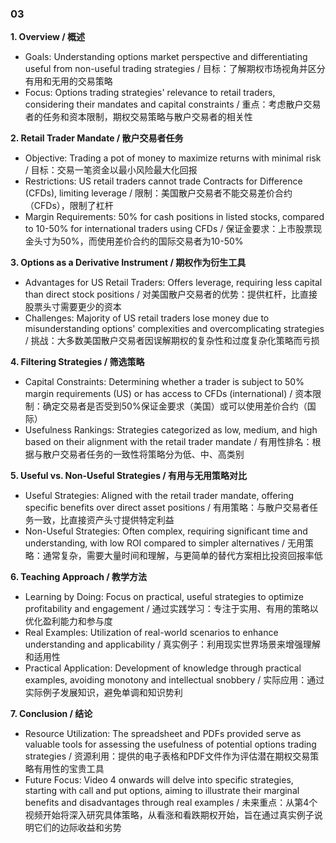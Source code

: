 ### 03

**1. Overview / 概述**
- Goals: Understanding options market perspective and differentiating useful from non-useful trading strategies / 目标：了解期权市场视角并区分有用和无用的交易策略
- Focus: Options trading strategies' relevance to retail traders, considering their mandates and capital constraints / 重点：考虑散户交易者的任务和资本限制，期权交易策略与散户交易者的相关性

**2. Retail Trader Mandate / 散户交易者任务**
- Objective: Trading a pot of money to maximize returns with minimal risk / 目标：交易一笔资金以最小风险最大化回报
- Restrictions: US retail traders cannot trade Contracts for Difference (CFDs), limiting leverage / 限制：美国散户交易者不能交易差价合约（CFDs），限制了杠杆
- Margin Requirements: 50% for cash positions in listed stocks, compared to 10-50% for international traders using CFDs / 保证金要求：上市股票现金头寸为50%，而使用差价合约的国际交易者为10-50%

**3. Options as a Derivative Instrument / 期权作为衍生工具**
- Advantages for US Retail Traders: Offers leverage, requiring less capital than direct stock positions / 对美国散户交易者的优势：提供杠杆，比直接股票头寸需要更少的资本
- Challenges: Majority of US retail traders lose money due to misunderstanding options' complexities and overcomplicating strategies / 挑战：大多数美国散户交易者因误解期权的复杂性和过度复杂化策略而亏损

**4. Filtering Strategies / 筛选策略**
- Capital Constraints: Determining whether a trader is subject to 50% margin requirements (US) or has access to CFDs (international) / 资本限制：确定交易者是否受到50%保证金要求（美国）或可以使用差价合约（国际）
- Usefulness Rankings: Strategies categorized as low, medium, and high based on their alignment with the retail trader mandate / 有用性排名：根据与散户交易者任务的一致性将策略分为低、中、高类别

**5. Useful vs. Non-Useful Strategies / 有用与无用策略对比**
- Useful Strategies: Aligned with the retail trader mandate, offering specific benefits over direct asset positions / 有用策略：与散户交易者任务一致，比直接资产头寸提供特定利益
- Non-Useful Strategies: Often complex, requiring significant time and understanding, with low ROI compared to simpler alternatives / 无用策略：通常复杂，需要大量时间和理解，与更简单的替代方案相比投资回报率低

**6. Teaching Approach / 教学方法**
- Learning by Doing: Focus on practical, useful strategies to optimize profitability and engagement / 通过实践学习：专注于实用、有用的策略以优化盈利能力和参与度
- Real Examples: Utilization of real-world scenarios to enhance understanding and applicability / 真实例子：利用现实世界场景来增强理解和适用性
- Practical Application: Development of knowledge through practical examples, avoiding monotony and intellectual snobbery / 实际应用：通过实际例子发展知识，避免单调和知识势利

**7. Conclusion / 结论**
- Resource Utilization: The spreadsheet and PDFs provided serve as valuable tools for assessing the usefulness of potential options trading strategies / 资源利用：提供的电子表格和PDF文件作为评估潜在期权交易策略有用性的宝贵工具
- Future Focus: Video 4 onwards will delve into specific strategies, starting with call and put options, aiming to illustrate their marginal benefits and disadvantages through real examples / 未来重点：从第4个视频开始将深入研究具体策略，从看涨和看跌期权开始，旨在通过真实例子说明它们的边际收益和劣势
